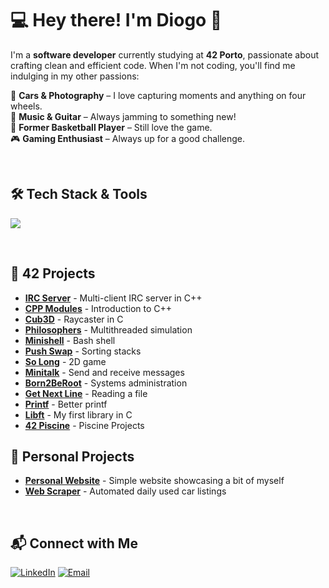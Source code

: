 # 💻 Hey there! I'm Diogo 👋  

I'm a **software developer** currently studying at **42 Porto**, passionate about crafting clean and efficient code. When I'm not coding, you'll find me indulging in my other passions:  

🚗 **Cars & Photography** – I love capturing moments and anything on four wheels.  
🎸 **Music & Guitar** – Always jamming to something new!  
🏀 **Former Basketball Player** – Still love the game.  
🎮 **Gaming Enthusiast** – Always up for a good challenge. 

<br>

## 🛠 Tech Stack & Tools
<p align="left">
  <a href="https://skillicons.dev">
    <img src="https://skillicons.dev/icons?i=c,cpp,linux,bash,python,html,css,bootstrap,js" />
  </a>
</p>

<br>

## 🚀 42 Projects

- **[IRC Server](https://github.com/diogocorreia71/IRCServer)** - Multi-client IRC server in C++
- **[CPP Modules](https://github.com/diogocorreia71/IRCServer)** - Introduction to C++
- **[Cub3D](https://github.com/diogocorreia71/cub3d)** - Raycaster in C
- **[Philosophers](https://github.com/diogocorreia71/philo)** - Multithreaded simulation
- **[Minishell](https://github.com/diogocorreia71/minishell)** - Bash shell
- **[Push Swap](https://github.com/diogocorreia71/push_swap)** - Sorting stacks
- **[So Long](https://github.com/diogocorreia71/so_long)** - 2D game
- **[Minitalk](https://github.com/diogocorreia71/minitalk)** - Send and receive messages
- **[Born2BeRoot](https://github.com/diogocorreia71/Born2beRoot)** - Systems administration
- **[Get Next Line](https://github.com/diogocorreia71/get_next_line)** - Reading a file
- **[Printf](https://github.com/diogocorreia71/ft_printf)** - Better printf
- **[Libft](https://github.com/diogocorreia71/libft)** - My first library in C
- **[42 Piscine](https://github.com/diogocorreia71/42_piscine)** - Piscine Projects

## 🌟 Personal Projects

- **[Personal Website](https://github.com/diogocorreia71/my_website)** - Simple website showcasing a bit of myself
- **[Web Scraper](https://github.com/diogocorreia71/my_website)** - Automated daily used car listings

<br>

## 📬 Connect with Me
[![LinkedIn](https://img.shields.io/badge/LinkedIn-0077B5?style=for-the-badge&logo=linkedin&logoColor=white)](https://www.linkedin.com/in/diogocorreia71/)
[![Email](https://img.shields.io/badge/Email-D14836?style=for-the-badge&logo=gmail&logoColor=white)](mailto:diogo_correia7@hotmail.com)
